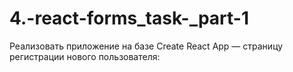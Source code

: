 # 4.-react-forms_task-_part-1
Реализовать приложение на базе Create React App — страницу регистрации нового пользователя: 
